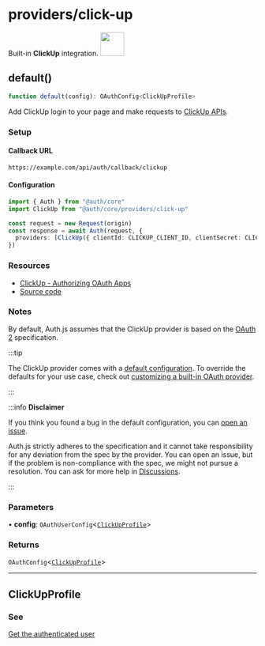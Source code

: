 # providers/click-up

<div style={{backgroundColor: "#24292f", display: "flex", justifyContent: "space-between", color: "#fff", padding: 16}}>
<span>Built-in <b>ClickUp</b> integration.</span>
<a href="https://clickup.com">
  <img style={{display: "block"}} src="https://authjs.dev/img/providers/click-up.svg" height="48" width="48"/>
</a>
</div>

## default()

```ts
function default(config): OAuthConfig<ClickUpProfile>
```

Add ClickUp login to your page and make requests to [ClickUp APIs](https://clickup.com/api/).

### Setup

#### Callback URL
```
https://example.com/api/auth/callback/clickup
```

#### Configuration
```ts
import { Auth } from "@auth/core"
import ClickUp from "@auth/core/providers/click-up"

const request = new Request(origin)
const response = await Auth(request, {
  providers: [ClickUp({ clientId: CLICKUP_CLIENT_ID, clientSecret: CLICKUP_CLIENT_SECRET })],
})
```

### Resources

- [ClickUp - Authorizing OAuth Apps](https://clickup.com/api/developer-portal/authentication#oauth-flow)
- [Source code](https://github.com/nextauthjs/next-auth/blob/main/packages/core/src/providers/click-up.ts)

### Notes

By default, Auth.js assumes that the ClickUp provider is
based on the [OAuth 2](https://www.rfc-editor.org/rfc/rfc6749.html) specification.

:::tip

The ClickUp provider comes with a [default configuration](https://github.com/nextauthjs/next-auth/blob/main/packages/core/src/providers/click-up.ts).
To override the defaults for your use case, check out [customizing a built-in OAuth provider](https://authjs.dev/guides/providers/custom-provider#override-default-options).

:::

:::info **Disclaimer**

If you think you found a bug in the default configuration, you can [open an issue](https://authjs.dev/new/provider-issue).

Auth.js strictly adheres to the specification and it cannot take responsibility for any deviation from
the spec by the provider. You can open an issue, but if the problem is non-compliance with the spec,
we might not pursue a resolution. You can ask for more help in [Discussions](https://authjs.dev/new/github-discussions).

:::

### Parameters

• **config**: `OAuthUserConfig`\<[`ClickUpProfile`](click-up.md#clickupprofile)\>

### Returns

`OAuthConfig`\<[`ClickUpProfile`](click-up.md#clickupprofile)\>

***

## ClickUpProfile

### See

[Get the authenticated user](https://clickup.com/api/clickupreference/operation/GetAuthorizedUser/)
